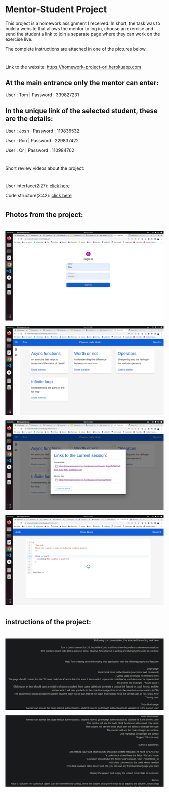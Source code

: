 # Mentor-Student Project

This project is a homework assignment I received.
In short, the task was to build a website that allows the mentor to log in, choose an exercise and send the student a link to join a separate page where they can work on the exercise live.

The complete instructions are attached in one of the pictures below.

#

Link to the website:
<a href="https://homework-project-ori.herokuapp.com/" target="_blank">https://homework-project-ori.herokuapp.com</a>

## At the main entrance only the mentor can enter:

User : Tom |
Password : 339827231

## In the unique link of the selected student, these are the details:

User : Josh |
Password : 119836532

User : Ron |
Password : 229837422

User : Or |
Password : 110984762

#

Short review videos about the project:

#

User interface(2:27): <a href="https://youtu.be/UPEfUqqB-Pk" target="_blank">click here</a>

Code structure(3:42): <a href="https://youtu.be/A9gnOBq70m8" target="_blank">click here</a>

#

## Photos from the project:

#

![Alt text](./readme_images/project1.png?raw=true 'Title')

![Alt text](./readme_images/project2.png?raw=true 'Title')

![Alt text](./readme_images/project3.png?raw=true 'Title')

![Alt text](./readme_images/project4.png?raw=true 'Title')

#

## instructions of the project:

#

![Alt text](./readme_images/instructions1.png?raw=true 'Title')

![Alt text](./readme_images/instructions2.png?raw=true 'Title')
